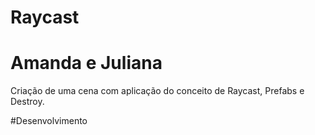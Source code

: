 # Raycast
<h1>Amanda e Juliana</h1>
Criação de uma cena com aplicação do conceito de Raycast, Prefabs e Destroy.

#Desenvolvimento
